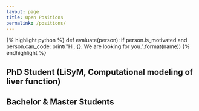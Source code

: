 ```yaml
---
layout: page
title: Open Positions
permalink: /positions/
---
```


<div class="container">
<p>
{% highlight python %}
def evaluate(person):
    if person.is_motivated and person.can_code:
        print("Hi, {}. We are looking for you.".format(name))
{% endhighlight %}
</p>

  <h2>PhD Student (LiSyM, Computational modeling of liver function)</h2>
  
  <h2>Bachelor & Master Students</h2>
  
</div>

